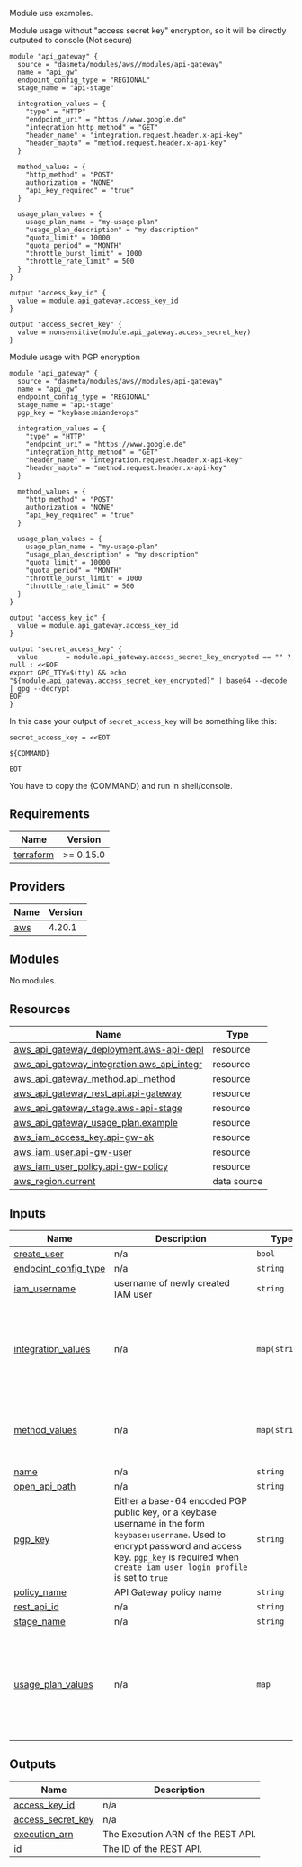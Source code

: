 Module use examples.

Module usage without "access secret key" encryption, so it will be directly outputed to console (Not secure)

```
module "api_gateway" {
  source = "dasmeta/modules/aws//modules/api-gateway"
  name = "api_gw"
  endpoint_config_type = "REGIONAL"
  stage_name = "api-stage"

  integration_values = {
    "type" = "HTTP"
    "endpoint_uri" = "https://www.google.de"
    "integration_http_method" = "GET"
    "header_name" = "integration.request.header.x-api-key"
    "header_mapto" = "method.request.header.x-api-key"
  }

  method_values = {
    "http_method" = "POST"
    authorization = "NONE"
    "api_key_required" = "true"
  }

  usage_plan_values = {
    usage_plan_name = "my-usage-plan"
    "usage_plan_description" = "my description"
    "quota_limit" = 10000
    "quota_period" = "MONTH"
    "throttle_burst_limit" = 1000
    "throttle_rate_limit" = 500
  }
}

output "access_key_id" {
  value = module.api_gateway.access_key_id
}

output "access_secret_key" {
  value = nonsensitive(module.api_gateway.access_secret_key)
}
```

Module usage with PGP encryption

```
module "api_gateway" {
  source = "dasmeta/modules/aws//modules/api-gateway"
  name = "api_gw"
  endpoint_config_type = "REGIONAL"
  stage_name = "api-stage"
  pgp_key = "keybase:miandevops"

  integration_values = {
    "type" = "HTTP"
    "endpoint_uri" = "https://www.google.de"
    "integration_http_method" = "GET"
    "header_name" = "integration.request.header.x-api-key"
    "header_mapto" = "method.request.header.x-api-key"
  }

  method_values = {
    "http_method" = "POST"
    authorization = "NONE"
    "api_key_required" = "true"
  }

  usage_plan_values = {
    usage_plan_name = "my-usage-plan"
    "usage_plan_description" = "my description"
    "quota_limit" = 10000
    "quota_period" = "MONTH"
    "throttle_burst_limit" = 1000
    "throttle_rate_limit" = 500
  }
}

output "access_key_id" {
  value = module.api_gateway.access_key_id
}

output "secret_access_key" {
  value       = module.api_gateway.access_secret_key_encrypted == "" ? null : <<EOF
export GPG_TTY=$(tty) && echo "${module.api_gateway.access_secret_key_encrypted}" | base64 --decode | gpg --decrypt
EOF
}
```
In this case your output of `secret_access_key` will be something like this:
```
secret_access_key = <<EOT

${COMMAND}

EOT
```
You have to copy the {COMMAND} and run in shell/console.

<!-- BEGIN_TF_DOCS -->
## Requirements

| Name | Version |
|------|---------|
| <a name="requirement_terraform"></a> [terraform](#requirement\_terraform) | >= 0.15.0 |

## Providers

| Name | Version |
|------|---------|
| <a name="provider_aws"></a> [aws](#provider\_aws) | 4.20.1 |

## Modules

No modules.

## Resources

| Name | Type |
|------|------|
| [aws_api_gateway_deployment.aws-api-depl](https://registry.terraform.io/providers/hashicorp/aws/latest/docs/resources/api_gateway_deployment) | resource |
| [aws_api_gateway_integration.aws_api_integr](https://registry.terraform.io/providers/hashicorp/aws/latest/docs/resources/api_gateway_integration) | resource |
| [aws_api_gateway_method.api_method](https://registry.terraform.io/providers/hashicorp/aws/latest/docs/resources/api_gateway_method) | resource |
| [aws_api_gateway_rest_api.api-gateway](https://registry.terraform.io/providers/hashicorp/aws/latest/docs/resources/api_gateway_rest_api) | resource |
| [aws_api_gateway_stage.aws-api-stage](https://registry.terraform.io/providers/hashicorp/aws/latest/docs/resources/api_gateway_stage) | resource |
| [aws_api_gateway_usage_plan.example](https://registry.terraform.io/providers/hashicorp/aws/latest/docs/resources/api_gateway_usage_plan) | resource |
| [aws_iam_access_key.api-gw-ak](https://registry.terraform.io/providers/hashicorp/aws/latest/docs/resources/iam_access_key) | resource |
| [aws_iam_user.api-gw-user](https://registry.terraform.io/providers/hashicorp/aws/latest/docs/resources/iam_user) | resource |
| [aws_iam_user_policy.api-gw-policy](https://registry.terraform.io/providers/hashicorp/aws/latest/docs/resources/iam_user_policy) | resource |
| [aws_region.current](https://registry.terraform.io/providers/hashicorp/aws/latest/docs/data-sources/region) | data source |

## Inputs

| Name | Description | Type | Default | Required |
|------|-------------|------|---------|:--------:|
| <a name="input_create_user"></a> [create\_user](#input\_create\_user) | n/a | `bool` | `true` | no |
| <a name="input_endpoint_config_type"></a> [endpoint\_config\_type](#input\_endpoint\_config\_type) | n/a | `string` | `"REGIONAL"` | no |
| <a name="input_iam_username"></a> [iam\_username](#input\_iam\_username) | username of newly created IAM user | `string` | `"api-gw-user"` | no |
| <a name="input_integration_values"></a> [integration\_values](#input\_integration\_values) | n/a | `map(string)` | <pre>{<br>  "endpoint_uri": "https://www.google.de",<br>  "header_mapto": "method.request.header.x-api-key",<br>  "header_name": "integration.request.header.x-api-key",<br>  "integration_http_method": "GET",<br>  "type": "HTTP"<br>}</pre> | no |
| <a name="input_method_values"></a> [method\_values](#input\_method\_values) | n/a | `map(string)` | <pre>{<br>  "api_key_required": "true",<br>  "authorization": "NONE",<br>  "http_method": "POST"<br>}</pre> | no |
| <a name="input_name"></a> [name](#input\_name) | n/a | `string` | `"api-gw"` | no |
| <a name="input_open_api_path"></a> [open\_api\_path](#input\_open\_api\_path) | n/a | `string` | `""` | no |
| <a name="input_pgp_key"></a> [pgp\_key](#input\_pgp\_key) | Either a base-64 encoded PGP public key, or a keybase username in the form `keybase:username`. Used to encrypt password and access key. `pgp_key` is required when `create_iam_user_login_profile` is set to `true` | `string` | `""` | no |
| <a name="input_policy_name"></a> [policy\_name](#input\_policy\_name) | API Gateway policy name | `string` | `"api-gw-policy"` | no |
| <a name="input_rest_api_id"></a> [rest\_api\_id](#input\_rest\_api\_id) | n/a | `string` | `""` | no |
| <a name="input_stage_name"></a> [stage\_name](#input\_stage\_name) | n/a | `string` | `"api-stage"` | no |
| <a name="input_usage_plan_values"></a> [usage\_plan\_values](#input\_usage\_plan\_values) | n/a | `map` | <pre>{<br>  "quota_limit": 10000,<br>  "quota_period": "MONTH",<br>  "throttle_burst_limit": 1000,<br>  "throttle_rate_limit": 500,<br>  "usage_plan_description": "my description",<br>  "usage_plan_name": "my-usage-plan"<br>}</pre> | no |

## Outputs

| Name | Description |
|------|-------------|
| <a name="output_access_key_id"></a> [access\_key\_id](#output\_access\_key\_id) | n/a |
| <a name="output_access_secret_key"></a> [access\_secret\_key](#output\_access\_secret\_key) | n/a |
| <a name="output_execution_arn"></a> [execution\_arn](#output\_execution\_arn) | The Execution ARN of the REST API. |
| <a name="output_id"></a> [id](#output\_id) | The ID of the REST API. |
<!-- END_TF_DOCS -->
